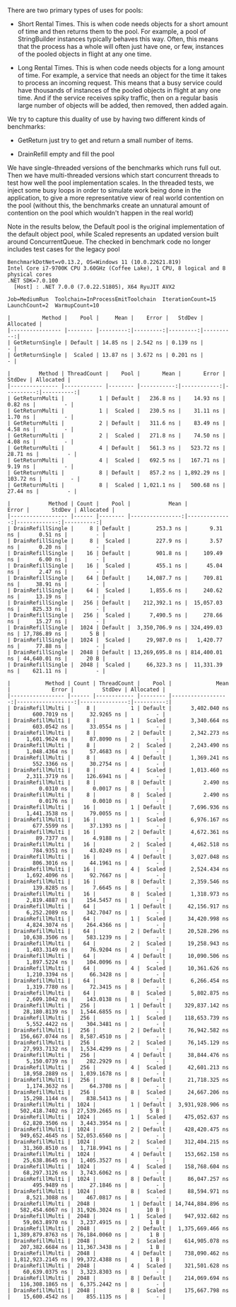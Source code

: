 There are two primary types of uses for pools:

* Short Rental Times. This is when code needs objects for a short amount of time
and then returns them to the pool. For example, a pool of StringBuilder instances
typically behaves this way. Often, this means that the process has a whole will
often just have one, or few, instances of the pooled objects in flight at any one
time.

* Long Rental Times. This is when code needs objects for a long amount of time. For
example, a service that needs an object for the time it takes to process an
incoming request. This means that a busy service could have thousands of instances
of the pooled objects in flight at any one time. And if the service receives spiky
traffic, then on a regular basis large number of objects will be added, then removed,
then added again.

We try to capture this duality of use by having two different kinds of benchmarks:

* GetReturn just try to get and return a small number of items.

* DrainRefill empty and fill the pool

We have single-threaded versions of the benchmarks which runs full out. Then we have multi-threaded
versions which start concurrent threads to test how well the pool implementation scales. In the
threaded tests, we inject some busy loops in order to simulate work being done in the application,
to give a more representative view of real world contention on the pool (without this,
the benchmarks create an unnatural amount of contention on the pool which
wouldn't happen in the real world)

Note in the results below, the Default pool is the original implementation
of the default object pool, while Scaled represents an updated version built
around ConcurrentQueue. The checked in benchmark code no longer includes 
test cases for the legacy pool

```
BenchmarkDotNet=v0.13.2, OS=Windows 11 (10.0.22621.819)
Intel Core i7-9700K CPU 3.60GHz (Coffee Lake), 1 CPU, 8 logical and 8 physical cores
.NET SDK=7.0.100
  [Host] : .NET 7.0.0 (7.0.22.51805), X64 RyuJIT AVX2

Job=MediumRun  Toolchain=InProcessEmitToolchain  IterationCount=15
LaunchCount=2  WarmupCount=10

|          Method |    Pool |     Mean |    Error |   StdDev | Allocated |
|---------------- |-------- |---------:|---------:|---------:|----------:|
| GetReturnSingle | Default | 14.85 ns | 2.542 ns | 0.139 ns |         - |
| GetReturnSingle |  Scaled | 13.87 ns | 3.672 ns | 0.201 ns |         - |

|         Method | ThreadCount |    Pool |       Mean |       Error |    StdDev | Allocated |
|--------------- |------------ |-------- |-----------:|------------:|----------:|----------:|
| GetReturnMulti |           1 | Default |   236.8 ns |    14.93 ns |   0.82 ns |         - |
| GetReturnMulti |           1 |  Scaled |   230.5 ns |    31.11 ns |   1.70 ns |         - |
| GetReturnMulti |           2 | Default |   311.6 ns |    83.49 ns |   4.58 ns |         - |
| GetReturnMulti |           2 |  Scaled |   271.8 ns |    74.50 ns |   4.08 ns |         - |
| GetReturnMulti |           4 | Default |   561.3 ns |   523.72 ns |  28.71 ns |         - |
| GetReturnMulti |           4 |  Scaled |   692.5 ns |   167.71 ns |   9.19 ns |         - |
| GetReturnMulti |           8 | Default |   857.2 ns | 1,892.29 ns | 103.72 ns |         - |
| GetReturnMulti |           8 |  Scaled | 1,021.1 ns |   500.68 ns |  27.44 ns |         - |

|            Method | Count |    Pool |            Mean |         Error |       StdDev | Allocated |
|------------------ |------ |-------- |----------------:|--------------:|-------------:|----------:|
| DrainRefillSingle |     8 | Default |        253.3 ns |       9.31 ns |      0.51 ns |         - |
| DrainRefillSingle |     8 |  Scaled |        227.9 ns |       3.57 ns |      0.20 ns |         - |
| DrainRefillSingle |    16 | Default |        901.8 ns |     109.49 ns |      6.00 ns |         - |
| DrainRefillSingle |    16 |  Scaled |        455.1 ns |      45.04 ns |      2.47 ns |         - |
| DrainRefillSingle |    64 | Default |     14,087.7 ns |     709.81 ns |     38.91 ns |         - |
| DrainRefillSingle |    64 |  Scaled |      1,855.6 ns |     240.62 ns |     13.19 ns |         - |
| DrainRefillSingle |   256 | Default |    212,392.1 ns |  15,057.03 ns |    825.33 ns |         - |
| DrainRefillSingle |   256 |  Scaled |      7,490.5 ns |     278.66 ns |     15.27 ns |         - |
| DrainRefillSingle |  1024 | Default |  3,350,706.9 ns | 324,499.03 ns | 17,786.89 ns |       5 B |
| DrainRefillSingle |  1024 |  Scaled |     29,987.0 ns |   1,420.77 ns |     77.88 ns |         - |
| DrainRefillSingle |  2048 | Default | 13,269,695.8 ns | 814,400.01 ns | 44,640.01 ns |      20 B |
| DrainRefillSingle |  2048 |  Scaled |     66,323.3 ns |  11,331.39 ns |    621.11 ns |         - |

|           Method | Count | ThreadCount |    Pool |              Mean |             Error |         StdDev | Allocated |
|----------------- |------ |------------ |-------- |------------------:|------------------:|---------------:|----------:|
| DrainRefillMulti |     8 |           1 | Default |      3,402.040 ns |       600.7019 ns |     32.9265 ns |         - |
| DrainRefillMulti |     8 |           1 |  Scaled |      3,340.664 ns |       603.0542 ns |     33.0554 ns |         - |
| DrainRefillMulti |     8 |           2 | Default |      2,342.273 ns |     1,601.9624 ns |     87.8090 ns |         - |
| DrainRefillMulti |     8 |           2 |  Scaled |      2,243.490 ns |     1,048.4364 ns |     57.4683 ns |         - |
| DrainRefillMulti |     8 |           4 | Default |      1,369.241 ns |       552.3366 ns |     30.2754 ns |         - |
| DrainRefillMulti |     8 |           4 |  Scaled |      1,013.460 ns |     2,311.3719 ns |    126.6941 ns |         - |
| DrainRefillMulti |     8 |           8 | Default |          2.490 ns |         0.0310 ns |      0.0017 ns |         - |
| DrainRefillMulti |     8 |           8 |  Scaled |          2.490 ns |         0.0176 ns |      0.0010 ns |         - |
| DrainRefillMulti |    16 |           1 | Default |      7,696.936 ns |     1,441.3538 ns |     79.0055 ns |         - |
| DrainRefillMulti |    16 |           1 |  Scaled |      6,976.167 ns |       677.5599 ns |     37.1393 ns |         - |
| DrainRefillMulti |    16 |           2 | Default |      4,672.361 ns |        89.7377 ns |      4.9188 ns |         - |
| DrainRefillMulti |    16 |           2 |  Scaled |      4,462.518 ns |       784.9351 ns |     43.0249 ns |         - |
| DrainRefillMulti |    16 |           4 | Default |      3,027.048 ns |       806.3016 ns |     44.1961 ns |         - |
| DrainRefillMulti |    16 |           4 |  Scaled |      2,524.434 ns |     1,692.4096 ns |     92.7667 ns |         - |
| DrainRefillMulti |    16 |           8 | Default |      2,359.546 ns |       139.8285 ns |      7.6645 ns |         - |
| DrainRefillMulti |    16 |           8 |  Scaled |      1,318.973 ns |     2,819.4887 ns |    154.5457 ns |         - |
| DrainRefillMulti |    64 |           1 | Default |     42,156.917 ns |     6,252.2089 ns |    342.7047 ns |         - |
| DrainRefillMulti |    64 |           1 |  Scaled |     34,420.998 ns |     4,824.3074 ns |    264.4366 ns |         - |
| DrainRefillMulti |    64 |           2 | Default |     20,528.296 ns |    10,638.3506 ns |    583.1239 ns |         - |
| DrainRefillMulti |    64 |           2 |  Scaled |     19,258.943 ns |     1,403.3149 ns |     76.9204 ns |         - |
| DrainRefillMulti |    64 |           4 | Default |     10,090.506 ns |     1,897.5224 ns |    104.0096 ns |         - |
| DrainRefillMulti |    64 |           4 |  Scaled |     10,361.626 ns |     1,210.3394 ns |     66.3428 ns |         - |
| DrainRefillMulti |    64 |           8 | Default |      6,266.454 ns |     1,319.7780 ns |     72.3415 ns |         - |
| DrainRefillMulti |    64 |           8 |  Scaled |      5,802.875 ns |     2,609.1042 ns |    143.0138 ns |         - |
| DrainRefillMulti |   256 |           1 | Default |    329,837.142 ns |    28,180.8139 ns |  1,544.6855 ns |         - |
| DrainRefillMulti |   256 |           1 |  Scaled |    118,653.739 ns |     5,552.4422 ns |    304.3481 ns |         - |
| DrainRefillMulti |   256 |           2 | Default |     76,942.582 ns |   156,667.0744 ns |  8,587.4510 ns |         - |
| DrainRefillMulti |   256 |           2 |  Scaled |     76,145.129 ns |    27,993.7132 ns |  1,534.4299 ns |         - |
| DrainRefillMulti |   256 |           4 | Default |     38,844.476 ns |     5,150.0739 ns |    282.2929 ns |         - |
| DrainRefillMulti |   256 |           4 |  Scaled |     42,601.213 ns |    18,958.2889 ns |  1,039.1678 ns |         - |
| DrainRefillMulti |   256 |           8 | Default |     21,718.325 ns |     1,174.3632 ns |     64.3708 ns |         - |
| DrainRefillMulti |   256 |           8 |  Scaled |     24,667.206 ns |    15,298.1144 ns |    838.5413 ns |         - |
| DrainRefillMulti |  1024 |           1 | Default |  3,931,928.906 ns |   502,418.7402 ns | 27,539.2665 ns |       5 B |
| DrainRefillMulti |  1024 |           1 |  Scaled |    475,052.637 ns |    62,820.3506 ns |  3,443.3954 ns |         - |
| DrainRefillMulti |  1024 |           2 | Default |    428,420.475 ns |   949,652.4645 ns | 52,053.6560 ns |         - |
| DrainRefillMulti |  1024 |           2 |  Scaled |    312,404.215 ns |    31,360.8510 ns |  1,718.9941 ns |         - |
| DrainRefillMulti |  1024 |           4 | Default |    153,662.158 ns |    25,638.8645 ns |  1,405.3527 ns |         - |
| DrainRefillMulti |  1024 |           4 |  Scaled |    158,768.604 ns |    68,297.3126 ns |  3,743.6062 ns |         - |
| DrainRefillMulti |  1024 |           8 | Default |     86,047.257 ns |       495.9489 ns |     27.1846 ns |         - |
| DrainRefillMulti |  1024 |           8 |  Scaled |     88,594.971 ns |     8,521.3088 ns |    467.0817 ns |         - |
| DrainRefillMulti |  2048 |           1 | Default | 14,744,884.896 ns |   582,454.6067 ns | 31,926.3024 ns |      10 B |
| DrainRefillMulti |  2048 |           1 |  Scaled |    947,932.682 ns |    59,063.8970 ns |  3,237.4915 ns |       1 B |
| DrainRefillMulti |  2048 |           2 | Default |  1,375,669.466 ns | 1,389,879.8763 ns | 76,184.0060 ns |       1 B |
| DrainRefillMulti |  2048 |           2 |  Scaled |    614,905.078 ns |   207,382.6684 ns | 11,367.3438 ns |       1 B |
| DrainRefillMulti |  2048 |           4 | Default |    738,090.462 ns | 1,812,923.2145 ns | 99,372.4388 ns |       1 B |
| DrainRefillMulti |  2048 |           4 |  Scaled |    321,501.628 ns |    60,639.0375 ns |  3,323.8303 ns |         - |
| DrainRefillMulti |  2048 |           8 | Default |    214,069.694 ns |   116,308.1865 ns |  6,375.2442 ns |         - |
| DrainRefillMulti |  2048 |           8 |  Scaled |    175,667.798 ns |    15,600.4542 ns |    855.1135 ns |         - |
```
